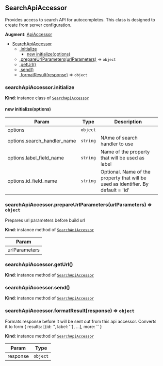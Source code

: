 <a name="module_SearchApiAccessor"></a>
## SearchApiAccessor
Provides access to search API for autocompletes.
This class is designed to create from server configuration.

**Augment**: [ApiAccessor](../api-accessor.md)  

* [SearchApiAccessor](#module_SearchApiAccessor)
  * [.initialize](#module_SearchApiAccessor#initialize)
    * [new initialize(options)](#new_module_SearchApiAccessor#initialize_new)
  * [.prepareUrlParameters(urlParameters)](#module_SearchApiAccessor#prepareUrlParameters) ⇒ <code>object</code>
  * [.getUrl()](#module_SearchApiAccessor#getUrl)
  * [.send()](#module_SearchApiAccessor#send)
  * [.formatResult(response)](#module_SearchApiAccessor#formatResult) ⇒ <code>object</code>

<a name="module_SearchApiAccessor#initialize"></a>
### searchApiAccessor.initialize
**Kind**: instance class of <code>[SearchApiAccessor](#module_SearchApiAccessor)</code>  
<a name="new_module_SearchApiAccessor#initialize_new"></a>
#### new initialize(options)

| Param | Type | Description |
| --- | --- | --- |
| options | <code>object</code> |  |
| options.search_handler_name | <code>string</code> | NAme of search handler to use |
| options.label_field_name | <code>string</code> | Name of the property that will be used as label |
| options.id_field_name | <code>string</code> | Optional. Name of the property that will be used as identifier.                                       By default = 'id' |

<a name="module_SearchApiAccessor#prepareUrlParameters"></a>
### searchApiAccessor.prepareUrlParameters(urlParameters) ⇒ <code>object</code>
Prepares url parameters before build url

**Kind**: instance method of <code>[SearchApiAccessor](#module_SearchApiAccessor)</code>  

| Param |
| --- |
| urlParameters | 

<a name="module_SearchApiAccessor#getUrl"></a>
### searchApiAccessor.getUrl()
**Kind**: instance method of <code>[SearchApiAccessor](#module_SearchApiAccessor)</code>  
<a name="module_SearchApiAccessor#send"></a>
### searchApiAccessor.send()
**Kind**: instance method of <code>[SearchApiAccessor](#module_SearchApiAccessor)</code>  
<a name="module_SearchApiAccessor#formatResult"></a>
### searchApiAccessor.formatResult(response) ⇒ <code>object</code>
Formats response before it will be sent out from this api accessor.
Converts it to form
{
    results: [{id: '<id>', label: '<label>'}, ...],
    more: '<more>'
}

**Kind**: instance method of <code>[SearchApiAccessor](#module_SearchApiAccessor)</code>  

| Param | Type |
| --- | --- |
| response | <code>object</code> | 

